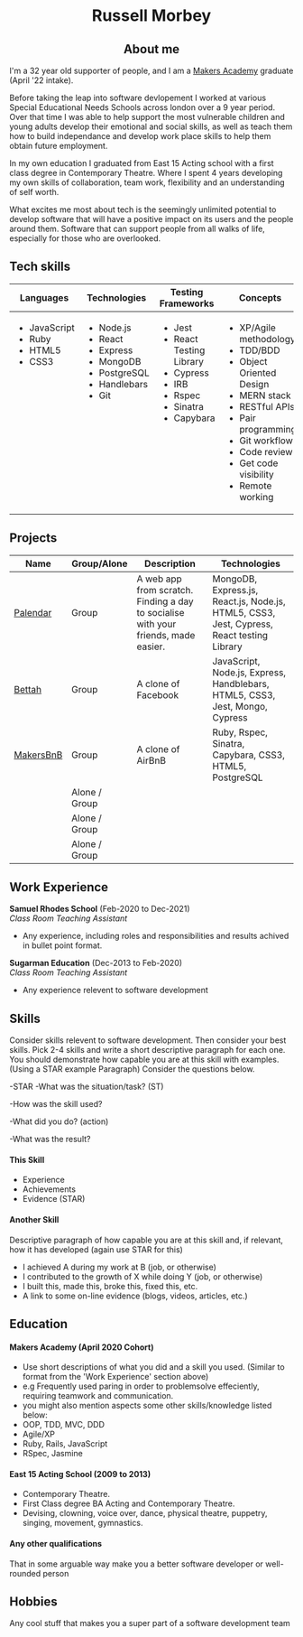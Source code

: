 <div align="center">
  
# Russell Morbey
  
## About me
  
</div>

I'm a 32 year old supporter of people, and I am a [Makers Academy](https://makers.tech/) graduate (April '22 intake).

Before taking the leap into software devlopement I worked at various Special Educational Needs Schools across london over a 9 year period. Over that time I was able to help support the most vulnerable children and young adults develop their emotional and social skills, as well as teach them how to build independance and develop work place skills to help them obtain future employment.

In my own education I graduated from East 15 Acting school with a first class degree in Contemporary Theatre. Where I spent 4 years developing my own skills of collaboration, team work, flexibility and an understanding of self worth.

What excites me most about tech is the seemingly unlimited potential to develop software that will have a positive impact on its users and the people around them. Software that can support people from all walks of life, especially for those who are overlooked.

## Tech skills

<table>
  <thead>
    <tr>
      <th>Languages</th>
      <th>Technologies</th>
      <th>Testing Frameworks</th>
      <th>Concepts</th>
    </tr>
  </thead>
  <tbody>
    <tr VALIGN=TOP>
      <td>
        <ul>
          <li>JavaScript</li>
          <li>Ruby</li>
          <li>HTML5</li>
          <li>CSS3</li>
        </ul>
      </td>
      <td>
        <ul>
          <li>Node.js</li>
          <li>React</li>
          <li>Express</li>
          <li>MongoDB</li>
          <li>PostgreSQL</li>
          <li>Handlebars</li>
          <li>Git</li>
        </ul>
      </td>
      <td>
        <ul>
          <li>Jest</li>
          <li>React Testing Library</li>
          <li>Cypress</li>
          <li>IRB</li>
          <li>Rspec</li>
          <li>Sinatra</li>
          <li>Capybara</li>
        </ul>
      </td>
      <td>
        <ul>
          <li>XP/Agile methodology</li>
          <li>TDD/BDD</li>
          <li>Object Oriented Design</li>
          <li>MERN stack</li>
          <li>RESTful APIs</li>
          <li>Pair programming</li>
          <li>Git workflow</li>
          <li>Code review</li>
          <li>Get code visibility</li>
          <li>Remote working</li>
        </ul>
      </td>
    </tr>
  </tbody>
</table>

## Projects

| Name     |Group/Alone  | Description | Technologies|
|---       |---          |---          |---          |
| [Palendar](https://github.com/Rmorbey/Palendar) | Group | A web app from scratch. Finding a day to socialise with your friends, made easier. | MongoDB, Express.js, React.js, Node.js, HTML5, CSS3, Jest, Cypress, React testing Library|
| [Bettah](https://github.com/Rmorbey/acebook-allowTeamToReceiveName) | Group | A clone of Facebook | JavaScript, Node.js, Express, Handblebars, HTML5, CSS3, Jest, Mongo, Cypress |
| [MakersBnB](https://github.com/Rmorbey/MakersBnB)| Group | A clone of AirBnB | Ruby, Rspec, Sinatra, Capybara, CSS3, HTML5, PostgreSQL |
|<INSERT PROJECT HERE> | Alone / Group | <INSERT DESCRIPTION HERE> | <INSERT TECH STACK HERE> |
|<INSERT PROJECT HERE> | Alone / Group | <INSERT DESCRIPTION HERE> | <INSERT TECH STACK HERE> |
|<INSERT PROJECT HERE> | Alone / Group | <INSERT DESCRIPTION HERE> | <INSERT TECH STACK HERE> |

## Work Experience

**Samuel Rhodes School** (Feb-2020 to Dec-2021)  
_Class Room Teaching Assistant_

- Any experience, including roles and responsibilities and results achived in bullet point format.

**Sugarman Education** (Dec-2013 to Feb-2020)  
_Class Room Teaching Assistant_

- Any experience relevent to software development

## Skills

Consider skills relevent to software development. Then consider your best skills. Pick 2-4 skills and write a short descriptive paragraph for each one. You should demonstrate how capable you are at this skill with examples.
(Using a STAR example Paragraph) Consider the questions below.

-STAR
-What was the situation/task? (ST)

-How was the skill used?

-What did you do? (action)

-What was the result?


#### This Skill

- Experience
- Achievements
- Evidence (STAR)

#### Another Skill

Descriptive paragraph of how capable you are at this skill and, if relevant, how it has developed (again use STAR for this)

- I achieved A during my work at B (job, or otherwise)
- I contributed to the growth of X while doing Y (job, or otherwise)
- I built this, made this, broke this, fixed this, etc.
- A link to some on-line evidence (blogs, videos, articles, etc.)

## Education

#### Makers Academy (April 2020 Cohort)
- Use short descriptions of what you did and a skill you used. (Similar to format from the 'Work Experience' section above)
- e.g Frequently used paring in order to problemsolve effeciently, requiring teamwork and communication.
- you might also mention aspects some other skills/knowledge listed below: 
- OOP, TDD, MVC, DDD
- Agile/XP
- Ruby, Rails, JavaScript
- RSpec, Jasmine

#### East 15 Acting School (2009 to 2013)

- Contemporary Theatre.
- First Class degree BA Acting and Contemporary Theatre.
- Devising, clowning, voice over, dance, physical theatre, puppetry, singing, movement, gymnastics.

#### Any other qualifications

That in some arguable way make you a better software developer or well-rounded person

## Hobbies

Any cool stuff that makes you a super part of a software development team
